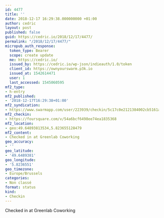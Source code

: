 ```yaml
---
id: 4477
title: ''
date: 2018-12-17 16:29:38.000000000 +01:00
author: cedric
layout: post
published: false
guid: https://cedric.io/2018/12/17/4477/
permalink: "/2018/12/17/4477/"
micropub_auth_response:
  token_type: Bearer
  scope: create update
  me: https://cedric.io/
  issued_by: https://cedric.io/wp-json/indieauth/1.0/token
  client_id: https://ownyourswarm.p3k.io
  issued_at: 1542614471
  user: 1
  last_accessed: 1545060595
mf2_type:
- h-entry
mf2_published:
- '2018-12-17T16:29:38+01:00'
mf2_syndication:
- https://www.swarmapp.com/user/223939/checkin/5c17c0e2121384002cb5161a
mf2_checkin:
- https://foursquare.com/v/54a6bcf6498ee74ea1835368
mf2_location:
- geo:49.64893813534,5.823655128479
mf2_content:
- Checked in at Greenlab Coworking
geo_accuracy:
- ''
geo_latitude:
- '49.6489381'
geo_longitude:
- '5.8236551'
geo_timezone:
- Europe/Brussels
categories:
- Non classé
format: status
kind:
- Checkin
---
```

Checked in at Greenlab Coworking